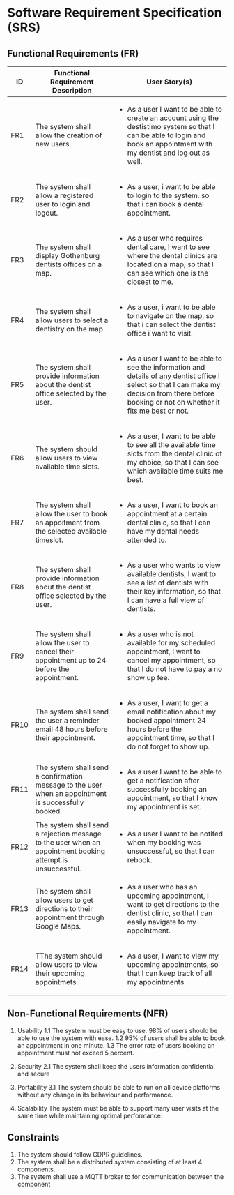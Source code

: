 # Software Requirement Specification (SRS)

## Functional Requirements (FR)
<table>
    <thead>
        <tr>
            <th>ID</th>
            <th>Functional Requirement Description</th>
            <th>User Story(s)</th>
        </tr>
    </thead>
    <tbody>
        <tr>
            <td>FR1</td>
            <td>The system shall allow the creation of new users.</td>
            <td>
                <ul>
                    <li>
                        As a user I want to be able to create an account using the destistimo system so that I can be able to login and book an appointment with my dentist and log out as well.
                    </li>
                </ul>
            </td>
        </tr>
        <tr>
            <td>FR2</td>
            <td>The system shall allow a registered user to login and logout.</td>
            <td>
                <ul>
                    <li>
                        As a user, i want to be able to login to the system. so that i can book a dental appointment.
                    </li>
                </ul>
            </td>
        </tr>
         <tr>
            <td>FR3</td>
            <td>The system shall display Gothenburg dentists offices on a map.</td>
            <td>
                <ul>
                    <li>
                        As a user who requires dental care, I want to see where the dental clinics are located on a map, so that I can see which one is the closest to me.
                    </li>
                </ul>
            </td>
        </tr>
         <tr>
            <td>FR4</td>
            <td>The system shall allow users to select a dentistry on the map.</td>
            <td>
                <ul>
                    <li>
                        As a user, i want to be able to navigate on the map, so that i can select the dentist office i want to visit.
                    </li>
                </ul>
            </td>
        </tr>
         <tr>
            <td>FR5</td>
            <td>The system shall provide information about the dentist office selected by the user.</td>
            <td>
                <ul>
                    <li>
                    As a user I want to be able to see the information and details of any dentist office I select so that I can make my decision from there before booking or not on whether it fits me best or not.
                    </li>
                </ul>
            </td>
        </tr>
         <tr>
            <td>FR6</td>
            <td>The system should allow users to view available time slots.</td>
            <td>
                <ul>
                    <li>
                      As a user, I want to be able to see all the available time slots from the dental clinic of my choice, so that I can see which available time suits me best.
                    </li>
                </ul>
            </td>
        </tr>
         <tr>
            <td>FR7</td>
            <td>The system shall allow the user to book an appoitment from the selected available timeslot.</td>
            <td>
                <ul>
                    <li>
                       As a user, I want to book an appointment at a certain dental clinic, so that I can have my dental needs attended to.
                    </li>
                </ul>
            </td>
        </tr>
         <tr>
            <td>FR8</td>
            <td>The system shall provide information about the dentist office selected by the user.</td>
            <td>
                <ul>
                    <li>
                        As a user who wants to view available dentists, I want to see a list of dentists with their key information, so that I can have a full view of dentists.
                    </li>
                </ul>
            </td>
        </tr>
         <tr>
            <td>FR9</td>
            <td>The system shall allow the user to cancel their appointment up to 24 before the appointment.</td>
            <td>
                <ul>
                    <li>
                    As a user who is not available for my scheduled appointment, I want to cancel my appointment, so that I do not have to pay a no show up fee.
                    </li>
                </ul>
            </td>
        </tr>
         <tr>
            <td>FR10</td>
            <td>The system shall send the user a reminder email 48 hours before their appointment. </td>
            <td>
                <ul>
                    <li>
                       As a user, I want to get a email notification about my booked appointment 24 hours before the appointment time, so that I do not forget to show up.
                    </li>
                </ul>
            </td>
        </tr>
         <tr>
            <td>FR11</td>
            <td>The system shall send a confirmation message to the user when an appointment is successfully booked.</td>
            <td>
                <ul>
                    <li>
                    As a user I want to be able to get a notification after successfully booking an appointment, so that I know my appointment is set.
                    </li>
                </ul>
            </td>
        </tr>
        <tr>
            <td>FR12</td>
            <td>The system shall send a rejection message to the user when an appointment booking attempt is unsuccessful.</td>
            <td>
                <ul>
                    <li>
                    As a user I want to be notifed when my booking was unsuccessful, so that I can rebook.
                    </li>
                </ul>
            </td>
        </tr>
        <tr>
            <td>FR13</td>
            <td>The system shall ​​allow users to get directions to their appointment through Google Maps.</td>
            <td>
                <ul>
                    <li>
                        As a user who has an upcoming appointment, I want to get directions to the dentist clinic, so that I can easily navigate to my appointment.
                    </li>
                </ul>
            </td>
        </tr>
        <tr>
            <td>FR14</td>
            <td>TThe system should allow users to view their upcoming appointmets.</td>
            <td>
                <ul>
                    <li>
                        As a user, I want to view my upcoming appointments, so that I can keep track of all my appointments.
                    </li>
                </ul>
            </td>
        </tr>
    </tbody>
</table>

## Non-Functional Requirements (NFR)
 
 1. Usability
  1.1 The system must be easy to use. 98% of users should be able to use the system with ease.
  1.2 95% of users shall be able to book an appointment in one minute.
  1.3 The error rate of users booking an appointment must not exceed 5 percent.

 2. Security 
  2.1 The system shall keep the users information confidential and secure

 3. Portability
  3.1 The system should be able to run on all device platforms without any change in its behaviour and performance.

 4. Scalability
The system must be able to support many user visits at the same time while maintaining optimal performance.

## Constraints

1. The system should follow GDPR guidelines.
2. The system shall be a distributed system consisting of at least 4 components.
3. The system shall use a MQTT broker to for communication between the component
